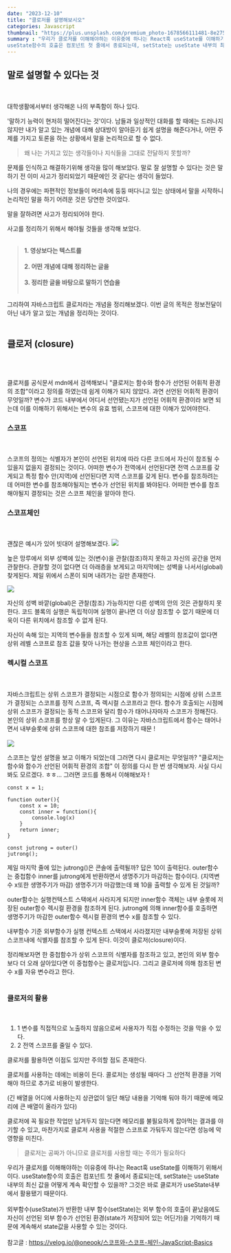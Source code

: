 ```yaml
---
date: "2023-12-10"
title: "클로저를 설명해보시오"
categories: Javascript
thumbnail: "https://plus.unsplash.com/premium_photo-1678566111481-8e275550b700?w=500&auto=format&fit=crop&q=60&ixlib=rb-4.0.3&ixid=M3wxMjA3fDB8MHxzZWFyY2h8MXx8JUVDJUJEJTk0JUVCJTk0JUE5fGVufDB8fDB8fHww"
summary : "우리가 클로저를 이해해야하는 이유중에 하나는 React훅 useState를 이해하기 위해서이다.
useState함수의 호출은 컴포넌트 첫 줄에서 종료되는데, setState는 useState 내부의 최신 값을 어떻게 계속 확인할 수 있을까?"
---
```


## 말로 설명할 수 있다는 것

</br>

대학생활에서부터 생각해온 나의 부족함이 하나 있다.

'말하기 능력이 현저히 떨어진다는 것'이다. 남들과 일상적인 대화를 할 때에는 드러나지 않지만 내가 알고 있는 개념에 대해 상대방이 알아듣기 쉽게 설명을 해준다거나, 어떤 주제를 가지고 토론을 하는 상황에서 말을 논리적으로 할 수 없다.

> 왜 나는 가지고 있는 생각들이나 지식들을 그대로 전달하지 못할까?

문제를 인식하고 해결하기위해 생각을 많이 해보았다. 말로 잘 설명할 수 있다는 것은 말하기 전 이미 사고가 정리되었기 때문에인 것 같다는 생각이 들었다.

나의 경우에는 파편적인 정보들이 머리속에 둥둥 떠다니고 있는 상태에서 말을 시작하니 논리적인 말을 하기 어려운 것은 당연한 것이었다.

말을 잘하려면 사고가 정리되어야 한다.

사고를 정리하기 위해서 해야될 것들을 생각해 보았다.
</br>
</br>

> <b>1. 영상보다는 텍스트를</b> </br></br> <b>2. 어떤 개념에 대해 정리하는 글을</b></br></br><b>3. 정리한 글을 바탕으로 말하기 연습을</b> </br> </br>

그리하여 자바스크립트 클로저라는 개념을 정리해보겠다.
이번 글의 목적은 정보전달이 아닌 내가 알고 있는 개념을 정리하는 것이다.
</br>
</br>

## 클로저 (closure)

</br></br>

클로저를 공식문서 mdn에서 검색해보니 "클로저는 함수와 함수가 선언된 어휘적 환경의 조합"이라고 정의를 하였는데 쉽게 이해가 되지 않았다. 과연 선언된 어휘적 환경이 무엇일까?
변수가 코드 내부에서 어디서 선언됐는지가 선언된 어휘적 환경이라 보면 되는데
이를 이해하기 위해서는 변수의 유효 범위, 스코프에 대한 이해가 있어야한다.

### 스코프

</br></br>
스코프의 정의는 식별자가 본인이 선언된 위치에 따라 다른 코드에서 자신이 참조될 수 있을지 없을지 결정되는 것이다.
어떠한 변수가 전역에서 선언된다면 전역 스코프를 갖게되고 특정 함수 안(지역)에 선언된다면 지역 스코프를 갖게 된다.
변수를 참조하려는데 어떠한 변수를 참조해야될지는 변수가 선언된 위치를 봐야된다. 어떠한 변수를 참조해야될지 결정되는 것은 스코프 체인을 알아야 한다.

### 스코프체인

</br></br>
괜찮은 예시가 있어 빗대어 설명해보겠다.
![](https://velog.velcdn.com/images/jutrong/post/f3af4599-c6a2-4105-bfb7-c21b82eb765b/image.jpeg)

높은 망루에서 외부 성벽에 있는 것(변수)을 관찰(참조)하지 못하고 자신의 공간을 먼저 관찰한다. 관찰할 것이 없다면 더 아래층을 보게되고 마지막에는 성벽을 나서서(global) 찾게된다. 제일 위에서 스폰이 되며 내려가는 길만 존재한다.

![](https://velog.velcdn.com/images/jutrong/post/67111f2c-a711-45ad-82e2-ce6c06ac749c/image.jpeg)

자신의 성벽 바깥(global)은 관찰(참조) 가능하지만 다른 성벽의 안의 것은 관찰하지 못한다. 코드 블록의 실행은 독립적이며 실행이 끝나면 더 이상 참조할 수 없기 때문에 더욱이 다른 위치에서 참조할 수 없게 된다.

자신이 속해 있는 지역의 변수들을 참조할 수 있게 되며, 해당 레벨의 참조값이 없다면 상위 레벨 스코프로 참조 값을 찾아 나가는 현상을 스코프 체인이라고 한다.

### 렉시컬 스코프

</br></br>
자바스크립트는 상위 스코프가 결정되는 시점으로 함수가 정의되는 시점에 상위 스코프가 결정되는 스코프를 정적 스코프, 즉 렉시컬 스코프라고 한다.
함수가 호출되는 시점에 상위 스코프가 결정되는 동적 스코프와 달리 함수가 태어나자마자 스코프가 정해진다.
본인의 상위 스코프를 항상 알 수 있게된다. 그 이유는 자바스크립트에서 함수는 태어나면서 내부슬롯에 상위 스코프에 대한 참조를 저장하기 때문 !
</br></br>
![](https://velog.velcdn.com/images/jutrong/post/0f3b85b3-28f5-400a-b858-b64115bdabc9/image.png)

스코프는 앞선 설명을 보고 이해가 되었는데 그러면 다시 클로저는 무엇일까?
"클로저는 함수와 함수가 선언된 어휘적 환경의 조합"
이 정의를 다시 한 번 생각해보자.
사실 다시 봐도 모르겠다. ㅎㅎ...
그러면 코드를 통해서 이해해보자 !

```
const x = 1;

function outer(){
	const x = 10;
    const inner = function(){
    	console.log(x)
    }
    return inner;
}

const jutrong = outer()
jutrong();
```

제일 마지막 줄에 있는 jutrong()은 콘솔에 출력될까?
답은 10이 출력된다.
outer함수는 중첩함수 inner를 jutrong에게 반환하면서 생명주기가 마감하는 함수이다. (지역변수 x또한 생명주기가 마감)
생명주기가 마감했는데 왜 10을 출력할 수 있게 된 것일까?

outer함수는 실행컨텍스트 스택에서 사라지게 되지만 inner함수 객체는 내부 슬롯에 저장된 outer함수 렉시컬 환경을 참조하게 된다.
jutrong에 의해 inner함수를 호출하면 생명주기가 마감한 outer함수 렉시컬 환경의 변수 x를 참조할 수 있다.

내부함수 기준 외부함수가 실행 컨텍스트 스택에서 사라졌지만 내부슬롯에 저장된 상위 스코프내에 식별자를 참조할 수 있게 된다.
이것이 클로저(closure)이다.

정리해보자면
한 중첩함수가 상위 스코프의 식별자를 참조하고 있고,
본인의 외부 함수보다 더 오래 살아있다면 이 중첩함수는 클로저입니다.
그리고 클로저에 의해 참조된 변수 x를 자유 변수라고 한다.
</br></br>

### 클로저의 활용

</br>

1. 1 변수를 직접적으로 노출하지 않음으로써 사용자가 직접 수정하는 것을 막을 수 있다.
2. 2 전역 스코프를 줄일 수 있다.

클로저를 활용하면 이점도 있지만 주의할 점도 존재한다.

클로저를 사용하는 데에는 비용이 든다. 콜로저는 생성될 때마다 그 선언적 환경을 기억해야 하므로 추가로 비용이 발생한다.

(긴 배열을 어디에 사용하는지 상관없이 일단 해당 내용을 기억해 둬야 하기 때문에 메모리에 큰 배열이 올라가 있다)

클로저에 꼭 필요한 작업만 남겨두지 않는다면 메모리를 불필요하게 잡아먹는 결과를 야기할 수 있고, 마찬가지로 클로저 사용을 적절한 스코프로 가둬두지 않는다면 성능에 악영향을 미친다.

> 클로저는 공짜가 아니므로 클로저를 사용할 때는 주의가 필요하다

우리가 클로저를 이해해야하는 이유중에 하나는 React훅 useState를 이해하기 위해서이다.
useState함수의 호출은 컴포넌트 첫 줄에서 종료되는데, setState는 useState 내부의 최신 값을 어떻게 계속 확인할 수 있을까?
그것은 바로 클로저가 useState내부에서 활용됐기 때문이다.
</br></br>
외부함수(useState)가 반환한 내부 함수(setState)는 외부 함수의 호출이 끝났음에도 자신이 선언된 외부 함수가 선언된 환경(state가 저장되어 있는 어딘가)을 기억하기 때문에 계속해서 state값을 사용할 수 있는 것이다.
</br></br>
참고글 : https://velog.io/@oneook/스코프와-스코프-체인-JavaScript-Basics
